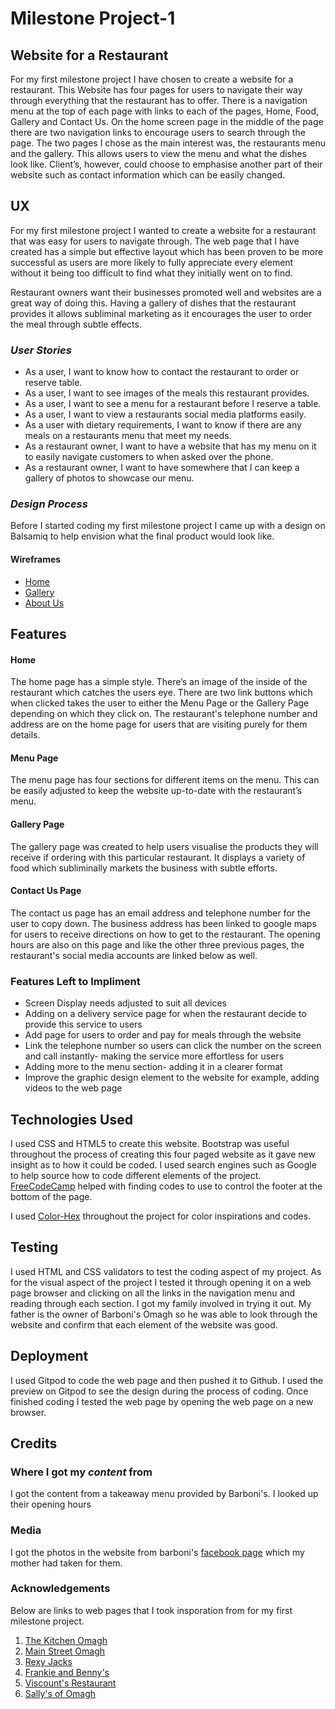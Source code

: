 # Milestone Project-1
<h2>Website for a Restaurant</h2>
For my first milestone project I have chosen to create a website for a restaurant.  This Website has four pages for users to navigate their way through everything that the restaurant has to offer. There is a navigation menu at the top of each page with links to each of the pages, Home, Food, Gallery and Contact Us.  On the home screen page in the middle of the page there are two navigation links to encourage users to search through the page.  The two pages I chose as the main interest was, the restaurants menu and the gallery.  This allows users to view the menu and what the dishes look like. Client’s, however, could choose to emphasise another part of their website such as contact information which can be easily changed.

<h2>UX</h2>
<p>For my first milestone project I wanted to create a website for a restaurant that was easy for users to navigate through.  The web page that I have created has a simple but effective layout which has been proven to be more successful as users are more likely to fully appreciate every element without it being too difficult to find what they initially went on to find. </p>
<p>Restaurant owners want their businesses promoted well and websites are a great way of doing this.  Having a gallery of dishes that the restaurant provides it allows subliminal marketing as it encourages the user to order the meal through subtle effects.
</p>
<h3><em>User Stories</em></h3>
<ul>
<li>As a user, I want to know how to contact the restaurant to order or reserve table.</li>
<li>As a user, I want to see images of the meals this restaurant provides.</li>
<li>As a user, I want to see a menu for a restaurant before I reserve a table.</li>
<li>As a user, I want to view a restaurants social media platforms easily.</li>
<li>As a user with dietary requirements, I want to know if there are any meals on a restaurants menu that meet my needs.</li>
<li>As a restaurant owner, I want to have a website that has my menu on it to easily navigate customers to when asked over the phone.</li>
<li>As a restaurant owner, I want to have somewhere that I can keep a gallery of photos to showcase our menu.</li>
</ul>
<h3><em>Design Process</em></h3>
<p>Before I started coding my first milestone project I came up with a design on Balsamiq to help envision what the final product would look like.</p>
<h4>Wireframes</h4>
<ul><li><a class="active" href="" target="_blank">Home</a></li>
<li><a class="active" href="" target="_blank">Gallery</a></li>
<li><a class="active" href="" target="_blank">About Us</a></li></ul>

<h2>Features</h2>
<h4>Home</h4>
<p>The home page has a simple style.  There’s an image of the inside of the restaurant which catches the users eye.  There are two link buttons which when clicked takes the user to either the Menu Page or the Gallery Page depending on which they click on.  The restaurant's telephone number and address are on the home page for users that are visiting purely for them details.</p>
<h4>Menu Page</h4>
<p>The menu page has four sections for different items on the menu.  This can be easily adjusted to keep the website up-to-date with the restaurant’s menu.</p>
<h4>Gallery Page</h4>
<p>The gallery page was created to help users visualise the products they will receive if ordering with this particular restaurant.  It displays a variety of food which subliminally markets the business with subtle efforts.</p>
<h4>Contact Us Page</h4>
<p>The contact us page has an email address and telephone number for the user to copy down.  The business address has been linked to google maps for users to receive directions on how to get to the restaurant.  The opening hours are also on this page and like the other three previous pages, the restaurant's social media accounts are linked below as well.</p>
<h3>Features Left to Impliment</h3>
<ul>
<li>Screen Display needs adjusted to suit all devices</li>
<li>Adding on a delivery service page for when the restaurant decide to provide this service to users</li>
<li>Add page for users to order and pay for meals through the website</li>
<li>Link the telephone number so users can click the number on the screen and call instantly- making the service more effortless for users</li>
<li>Adding more to the menu section- adding it in a clearer format</li>
<li>Improve the graphic design element to the website for example, adding videos to the web page</li>
</ul>

<h2>Technologies Used</h2>
<p>I used CSS and HTML5 to create this website. Bootstrap was useful throughout the process of creating this four paged website as it gave new insight as to how it could be coded.  I used search engines such as Google to help source how to code different elements of the project. <a class=”active” href=”https://www.freecodecamp.org/news/how-to-keep-your-footer-where-it-belongs-59c6aa05c59c/”>FreeCodeCamp</a> helped with finding codes to use to control the footer at the bottom of the page.</p>  
<p>I used <a class="active" href="https://www.color-hex.com/" target="_blank">Color-Hex</a> throughout the project for color inspirations and codes.</p>
<h2>Testing</h2>
<p>I used HTML and CSS validators to test the coding aspect of my project.  As for the visual aspect of the project I tested it through opening it on a web page browser and clicking on all the links in the navigation menu and reading through each section. I got my family involved in trying it out.  My father is the owner of Barboni's Omagh so he was able to look through the website and confirm that each element of the website was good.</p>
<h2>Deployment</h2>
<p>I used Gitpod to code the web page and then pushed it to Github. I used the preview on Gitpod to see the design during the process of coding. Once finished coding I tested the web page by opening the web page on a new browser.</p>

<h2>Credits</h2>
<h3>Where I got my <em>content</em> from</h3> 
<p>I got the content from a takeaway menu provided by Barboni's.  I looked up their opening hours</p>
<h3>Media</h3>
<p>I got the photos in the website from barboni's <a class="active" href="https://www.facebook.com/Barbonis/" target="_blank">facebook page</a> which my mother had taken for them.</p>
<h3>Acknowledgements</h3>
<p>Below are links to web pages that I took insporation from for my first milestone project.<p>
<ol>
<li><a class="active" href="http://www.thekitchenomagh.com/menu.php" target="_blank">The Kitchen Omagh</a></li>
<li><a class="active" href="https://mainstreetomagh.com/" target="_blank">Main Street Omagh</a></li>
<li><a class="active" href="https://www.rexyjacks.com/" target="_blank">Rexy Jacks</a></li>
<li><a class="active" href="https://www.frankieandbennys.com/" target="_blank">Frankie and Benny's</a></li>
<li><a class="active" href="http://www.viscountsrestaurant.co.uk/" target="_blank">Viscount's Restaurant</a></li>
<li><a class="active" href="https://www.sallysofomagh.com/sallyslounge.php" target="_blank">Sally's of Omagh</a></li>
</ol>


